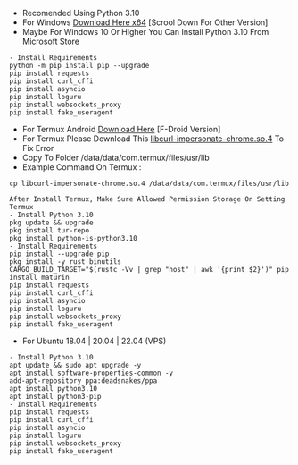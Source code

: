 - Recomended Using Python 3.10
- For Windows [Download Here x64](https://www.python.org/ftp/python/3.10.0/python-3.10.0-amd64.exe) [Scrool Down For Other Version]
- Maybe For Windows 10 Or Higher You Can Install Python 3.10 From Microsoft Store
```
- Install Requirements
python -m pip install pip --upgrade
pip install requests
pip install curl_cffi
pip install asyncio
pip install loguru
pip install websockets_proxy
pip install fake_useragent
```
- For Termux Android [Download Here](https://f-droid.org/repo/com.termux_1020.apk) [F-Droid Version]
- For Termux Please Download This [libcurl-impersonate-chrome.so.4](https://github.com/ylasgamers/nodepay/raw/refs/heads/main/libcurl-impersonate-chrome.so.4) To Fix Error
- Copy To Folder /data/data/com.termux/files/usr/lib
- Example Command On Termux :
```
cp libcurl-impersonate-chrome.so.4 /data/data/com.termux/files/usr/lib
```
```
After Install Termux, Make Sure Allowed Permission Storage On Setting Termux
- Install Python 3.10
pkg update && upgrade
pkg install tur-repo
pkg install python-is-python3.10
- Install Requirements
pip install --upgrade pip
pkg install -y rust binutils
CARGO_BUILD_TARGET="$(rustc -Vv | grep "host" | awk '{print $2}')" pip install maturin
pip install requests
pip install curl_cffi
pip install asyncio
pip install loguru
pip install websockets_proxy
pip install fake_useragent
```
- For Ubuntu 18.04 | 20.04 | 22.04 (VPS)
```
- Install Python 3.10
apt update && sudo apt upgrade -y
apt install software-properties-common -y
add-apt-repository ppa:deadsnakes/ppa
apt install python3.10
apt install python3-pip
- Install Requirements
pip install requests
pip install curl_cffi
pip install asyncio
pip install loguru
pip install websockets_proxy
pip install fake_useragent
```
